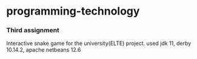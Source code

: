 # programming-technology

### Third assignment
Interactive snake game for the university(ELTE) project.
used jdk 11, derby 10.14.2, apache netbeans 12.6
